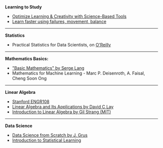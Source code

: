 **Learning to Study**
- [Optimize Learning & Creativity with Science-Based Tools](https://youtu.be/uuP-1ioh4LY?si=CL5jwt_BsjG0cv2t)
- [Learn faster using failures, movement, balance](https://youtu.be/hx3U64IXFOY?si=FNn0chlQjrItlIaG)

****
**Statistics**
- Practical Statistics for Data Scientists, on [O'Reilly](https://www.oreilly.com/library/view/practical-statistics-for/9781491952955/)

****
**Mathematics Basics:**
- ["Basic Mathematics" by Serge Lang](https://g.co/kgs/Wtvp9MZ)
- Mathematics for Machine Learning - Marc P. Deisenroth, A. Faisal, Cheng Soon Ong

****
**Linear Algebra**
- [Stanford ENGR108](https://web.stanford.edu/~boyd/vmls/)
- [Linear Algebra and Its Applications by David C Lay](https://g.co/kgs/FES95D9)
- [Introduction to Linear Algebra by Gil Strang (MIT)](https://math.mit.edu/~gs/linearalgebra/)

****
**Data Science**
- [Data Science from Scratch by J. Grus](https://a.co/d/c4e7O63)
- [Introduction to Statistical Learning](https://www.statlearning.com/)
